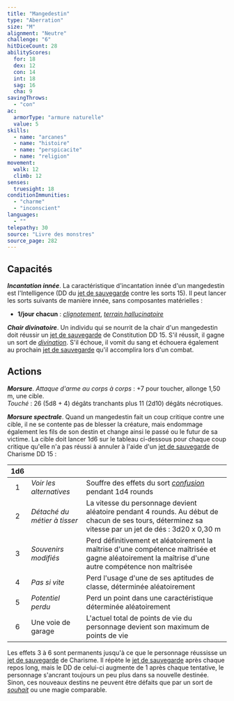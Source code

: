 ```yaml
---
title: "Mangedestin"
type: "Aberration"
size: "M"
alignment: "Neutre"
challenge: "6"
hitDiceCount: 28
abilityScores:
  for: 18
  dex: 12
  con: 14
  int: 18
  sag: 16
  cha: 9
savingThrows:
  - "con"
ac:
  armorType: "armure naturelle"
  value: 5
skills:
  - name: "arcanes"
  - name: "histoire"
  - name: "perspicacite"
  - name: "religion"
movement:
  walk: 12
  climb: 12
senses:
  truesight: 18
conditionImmunities:
  - "charme"
  - "inconscient"
languages:
  - ""
telepathy: 30
source: "Livre des monstres"
source_page: 282
---
```

## Capacités
_**Incantation innée**_. La caractéristique d'incantation innée d'un mangedestin est l'Intelligence (DD du [jet de sauvegarde](/utiliser-les-caracteristiques/#jets-de-sauvegarde) contre les sorts 15). Il peut lancer les sorts suivants de manière innée, sans composantes matérielles :
* **1/jour chacun** : [_clignotement_](/grimoire/clignotement/), [_terrain hallucinatoire_](/grimoire/terrain-hallucinatoire/)

_**Chair divinatoire**_. Un individu qui se nourrit de la chair d'un mangedestin doit réussir un [jet de sauvegarde](/utiliser-les-caracteristiques/#jets-de-sauvegarde) de Constitution DD 15. S'il réussit, il gagne un sort de [_divination_](/grimoire/divination/). S'il échoue, il vomit du sang et échouera également au prochain [jet de sauvegarde](/utiliser-les-caracteristiques/#jets-de-sauvegarde) qu'il accomplira lors d'un combat.

## Actions
_**Morsure**_. _Attaque d'arme au corps à corps_ : +7 pour toucher, allonge 1,50 m, une cible.  
_Touché_ : 26 (5d8 + 4) dégâts tranchants plus 11 (2d10) dégâts nécrotiques.

_**Morsure spectrale**_. Quand un mangedestin fait un coup critique contre une cible, il ne se contente pas de blesser la créature, mais endommage également les fils de son destin et change ainsi le passé ou le futur de sa victime. La cible doit lancer 1d6 sur le tableau ci-dessous pour chaque coup critique qu'elle n'a pas réussi à annuler à l'aide d'un [jet de sauvegarde](/utiliser-les-caracteristiques/#jets-de-sauvegarde) de Charisme DD 15 :

|1d6|  |  |
|:-:|:-|:-|
|1|_Voir les alternatives_|Souffre des effets du sort [_confusion_](/grimoire/confusion) pendant 1d4 rounds|
|2|_Détaché du métier à tisser_|La vitesse du personnage devient aléatoire pendant 4 rounds. Au début de chacun de ses tours, déterminez sa vitesse par un jet de dés : 3d20 x 0,30 m|
|3|_Souvenirs modifiés_|Perd définitivement et aléatoirement la maîtrise d'une compétence maîtrisée et gagne aléatoirement la maîtrise d'une autre compétence non maîtrisée|
|4|_Pas si vite_|Perd l'usage d'une de ses aptitudes de classe, déterminée aléatoirement|
|5|_Potentiel perdu_|Perd un point dans une caractéristique déterminée aléatoirement|
|6|Une voie de garage|L'actuel total de points de vie du personnage devient son maximum de points de vie|

Les effets 3 à 6 sont permanents jusqu'à ce que le personnage réussisse un [jet de sauvegarde](/utiliser-les-caracteristiques/#jets-de-sauvegarde) de Charisme. Il répète le [jet de sauvegarde](/utiliser-les-caracteristiques/#jets-de-sauvegarde) après chaque repos long, mais le DD de celui-ci augmente de 1 après chaque tentative, le personnage s'ancrant toujours un peu plus dans sa nouvelle destinée. Sinon, ces nouveaux destins ne peuvent être défaits que par un sort de [_souhait_](/grimoire/souhait/) ou une magie comparable.

